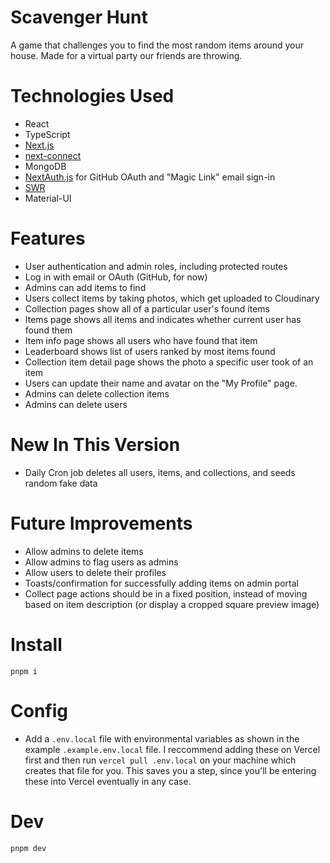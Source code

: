 # Scavenger Hunt

A game that challenges you to find the most random items around your house. Made for a virtual party our friends are throwing.

# Technologies Used

- React
- TypeScript
- [Next.js](https://nextjs.org)
- [next-connect](https://github.com/hoangvvo/next-connect)
- MongoDB
- [NextAuth.js](https://next-auth.js.org) for GitHub OAuth and "Magic Link" email sign-in
- [SWR](https://swr.vercel.app)
- Material-UI

# Features

- User authentication and admin roles, including protected routes
- Log in with email or OAuth (GitHub, for now)
- Admins can add items to find
- Users collect items by taking photos, which get uploaded to Cloudinary
- Collection pages show all of a particular user's found items
- Items page shows all items and indicates whether current user has found them
- Item info page shows all users who have found that item
- Leaderboard shows list of users ranked by most items found
- Collection item detail page shows the photo a specific user took of an item
- Users can update their name and avatar on the "My Profile" page.
- Admins can delete collection items
- Admins can delete users

# New In This Version

- Daily Cron job deletes all users, items, and collections, and seeds random fake data

# Future Improvements

- Allow admins to delete items
- Allow admins to flag users as admins
- Allow users to delete their profiles
- Toasts/confirmation for successfully adding items on admin portal
- Collect page actions should be in a fixed position, instead of moving based on item description (or display a cropped square preview image)

# Install

`pnpm i`

# Config

- Add a `.env.local` file with environmental variables as shown in the example `.example.env.local` file. I reccommend adding these on Vercel first and then run `vercel pull .env.local` on your machine which creates that file for you. This saves you a step, since you'll be entering these into Vercel eventually in any case.

# Dev

`pnpm dev`
